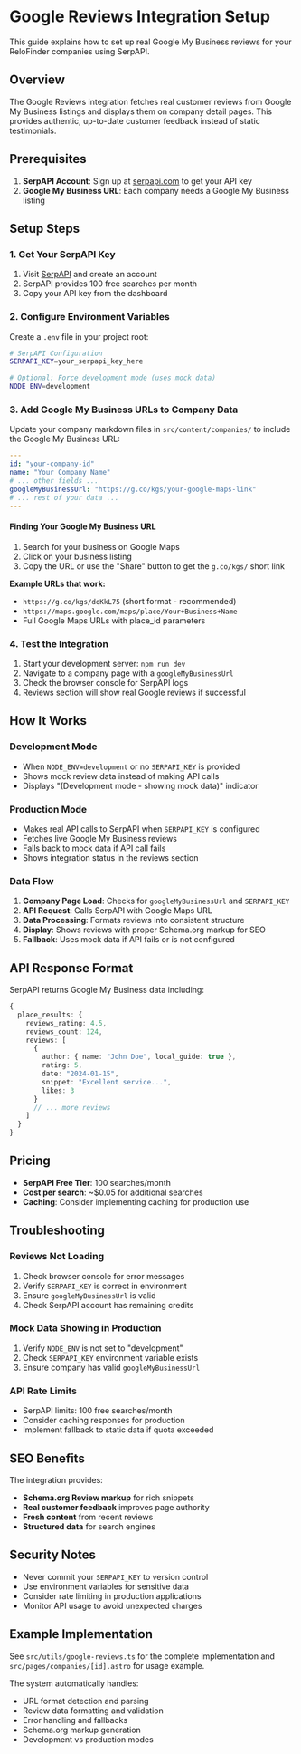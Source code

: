# Google Reviews Integration Setup

This guide explains how to set up real Google My Business reviews for your ReloFinder companies using SerpAPI.

## Overview

The Google Reviews integration fetches real customer reviews from Google My Business listings and displays them on company detail pages. This provides authentic, up-to-date customer feedback instead of static testimonials.

## Prerequisites

1. **SerpAPI Account**: Sign up at [serpapi.com](https://serpapi.com/) to get your API key
2. **Google My Business URL**: Each company needs a Google My Business listing

## Setup Steps

### 1. Get Your SerpAPI Key

1. Visit [SerpAPI](https://serpapi.com/) and create an account
2. SerpAPI provides 100 free searches per month
3. Copy your API key from the dashboard

### 2. Configure Environment Variables

Create a `.env` file in your project root:

```bash
# SerpAPI Configuration
SERPAPI_KEY=your_serpapi_key_here

# Optional: Force development mode (uses mock data)
NODE_ENV=development
```

### 3. Add Google My Business URLs to Company Data

Update your company markdown files in `src/content/companies/` to include the Google My Business URL:

```yaml
---
id: "your-company-id"
name: "Your Company Name"
# ... other fields ...
googleMyBusinessUrl: "https://g.co/kgs/your-google-maps-link"
# ... rest of your data ...
---
```

#### Finding Your Google My Business URL

1. Search for your business on Google Maps
2. Click on your business listing
3. Copy the URL or use the "Share" button to get the `g.co/kgs/` short link

**Example URLs that work:**
- `https://g.co/kgs/dqKkL75` (short format - recommended)
- `https://maps.google.com/maps/place/Your+Business+Name`
- Full Google Maps URLs with place_id parameters

### 4. Test the Integration

1. Start your development server: `npm run dev`
2. Navigate to a company page with a `googleMyBusinessUrl`
3. Check the browser console for SerpAPI logs
4. Reviews section will show real Google reviews if successful

## How It Works

### Development Mode
- When `NODE_ENV=development` or no `SERPAPI_KEY` is provided
- Shows mock review data instead of making API calls
- Displays "(Development mode - showing mock data)" indicator

### Production Mode
- Makes real API calls to SerpAPI when `SERPAPI_KEY` is configured
- Fetches live Google My Business reviews
- Falls back to mock data if API call fails
- Shows integration status in the reviews section

### Data Flow

1. **Company Page Load**: Checks for `googleMyBusinessUrl` and `SERPAPI_KEY`
2. **API Request**: Calls SerpAPI with Google Maps URL
3. **Data Processing**: Formats reviews into consistent structure
4. **Display**: Shows reviews with proper Schema.org markup for SEO
5. **Fallback**: Uses mock data if API fails or is not configured

## API Response Format

SerpAPI returns Google My Business data including:

```typescript
{
  place_results: {
    reviews_rating: 4.5,
    reviews_count: 124,
    reviews: [
      {
        author: { name: "John Doe", local_guide: true },
        rating: 5,
        date: "2024-01-15",
        snippet: "Excellent service...",
        likes: 3
      }
      // ... more reviews
    ]
  }
}
```

## Pricing

- **SerpAPI Free Tier**: 100 searches/month
- **Cost per search**: ~$0.05 for additional searches
- **Caching**: Consider implementing caching for production use

## Troubleshooting

### Reviews Not Loading
1. Check browser console for error messages
2. Verify `SERPAPI_KEY` is correct in environment
3. Ensure `googleMyBusinessUrl` is valid
4. Check SerpAPI account has remaining credits

### Mock Data Showing in Production
1. Verify `NODE_ENV` is not set to "development"
2. Check `SERPAPI_KEY` environment variable exists
3. Ensure company has valid `googleMyBusinessUrl`

### API Rate Limits
- SerpAPI limits: 100 free searches/month
- Consider caching responses for production
- Implement fallback to static data if quota exceeded

## SEO Benefits

The integration provides:
- **Schema.org Review markup** for rich snippets
- **Real customer feedback** improves page authority
- **Fresh content** from recent reviews
- **Structured data** for search engines

## Security Notes

- Never commit your `SERPAPI_KEY` to version control
- Use environment variables for sensitive data
- Consider rate limiting in production applications
- Monitor API usage to avoid unexpected charges

## Example Implementation

See `src/utils/google-reviews.ts` for the complete implementation and `src/pages/companies/[id].astro` for usage example.

The system automatically handles:
- URL format detection and parsing
- Review data formatting and validation
- Error handling and fallbacks
- Schema.org markup generation
- Development vs production modes 